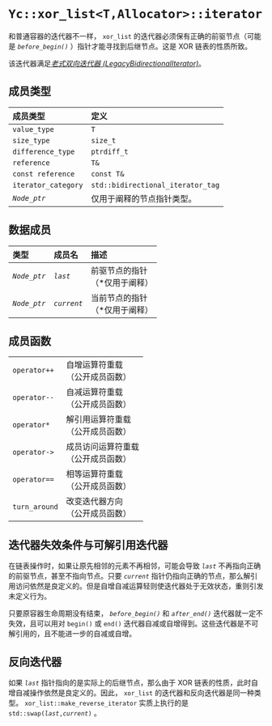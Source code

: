 # `Yc::xor_list<T,Allocator>::iterator`

和普通容器的迭代器不一样， `xor_list` 的迭代器必须保有正确的前驱节点（可能是 _`before_begin()`_ ）指针才能寻找到后继节点。这是 XOR 链表的性质所致。

该迭代器满足[_老式双向迭代器 (LegacyBidirectionalIterator)_](https://zh.cppreference.com/w/cpp/named_req/BidirectionalIterator)。

## 成员类型

|成员类型|定义|
|:-|:-|
|`value_type`|`T`|
|`size_type`|`size_t`|
|`difference_type`|`ptrdiff_t`|
|`reference`|`T&`|
|`const reference`|`const T&`|
|`iterator_category`|`std::bidirectional_iterator_tag`|
|_`Node_ptr`_|仅用于阐释的节点指针类型。|

## 数据成员

|类型|成员名|描述|
|:-|:-|:-|
|_`Node_ptr`_|_`last`_|前驱节点的指针<br>（*仅用于阐释）|
|_`Node_ptr`_|_`current`_|当前节点的指针<br>（*仅用于阐释）|

## 成员函数

|||
|:-|:-|
|`operator++`|自增运算符重载<br>（公开成员函数）|
|`operator--`|自减运算符重载<br>（公开成员函数）|
|`operator*`|解引用运算符重载<br>（公开成员函数）|
|`operator->`|成员访问运算符重载<br>（公开成员函数）|
|`operator==`|相等运算符重载<br>（公开成员函数）|
|`turn_around`|改变迭代器方向<br>（公开成员函数）|

## 迭代器失效条件与可解引用迭代器

在链表操作时，如果让原先相邻的元素不再相邻，可能会导致 _`last`_ 不再指向正确的前驱节点，甚至不指向节点。只要 _`current`_ 指针仍指向正确的节点，那么解引用访问依然是良定义的。但是自增自减运算轻则使迭代器处于无效状态，重则引发未定义行为。

只要原容器生命周期没有结束， _`before_begin()`_ 和 _`after_end()`_ 迭代器就一定不失效，且可以用对 `begin()` 或 `end()` 迭代器自减或自增得到。这些迭代器是不可解引用的，且不能进一步的自减或自增。

## 反向迭代器

如果 _`last`_ 指针指向的是实际上的后继节点，那么由于 XOR 链表的性质，此时自增自减操作依然是良定义的。因此， `xor_list` 的迭代器和反向迭代器是同一种类型。 `xor_list::make_reverse_iterator` 实质上执行的是 `std::swap(`_`last`_`,`_`current`_`)` 。
